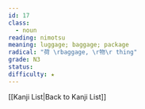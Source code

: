 ```yaml
---
id: 17
class:
  - noun
reading: nimotsu
meaning: luggage; baggage; package
radical: "荷 \rbaggage, \r物\r thing"
grade: N3
status:
difficulty: ★
---
```

[[Kanji List|Back to Kanji List]]